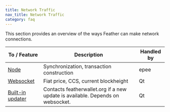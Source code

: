 ```yaml
---
title: Network Traffic
nav_title: Network Traffic
category: faq
---
```


This section provides an overview of the ways Feather can make network connections.


| To / Feature                | Description                                                | Handled by              |
|-----------------------------|------------------------------------------------------------|-------------------------|
| [Node](nodes)               | Synchronization, transaction construction                  |  epee       |
| [Websocket](websocket)      | Fiat price, CCS, current blockheight               |  Qt         |
| [Built-in updater](updater) | Contacts featherwallet.org if a new update is available. Depends on websocket.    |  Qt |
